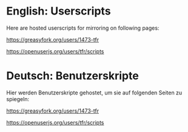 # English: Userscripts
Here are hosted userscripts for mirroring on following pages:

https://greasyfork.org/users/1473-tfr

https://openuserjs.org/users/tfr/scripts



# Deutsch: Benutzerskripte
Hier werden Benutzerskripte gehostet, um sie auf folgenden Seiten zu spiegeln:

https://greasyfork.org/users/1473-tfr

https://openuserjs.org/users/tfr/scripts
